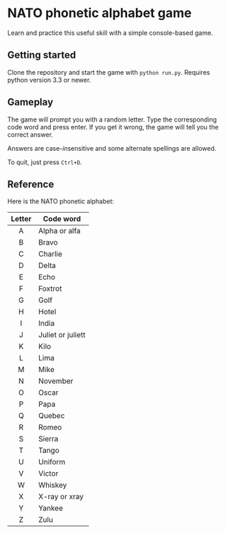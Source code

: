 # NATO phonetic alphabet game

Learn and practice this useful skill with a simple console-based game.

## Getting started

Clone the repository and start the game with `python run.py`.
Requires python version 3.3 or newer.

## Gameplay

The game will prompt you with a random letter.
Type the corresponding code word and press enter.
If you get it wrong, the game will tell you the correct answer.

Answers are case-*in*sensitive and some alternate spellings are allowed.

To quit, just press `Ctrl+D`.

## Reference

Here is the NATO phonetic alphabet:

| Letter | Code word         |
|:------:|-------------------|
|    A   | Alpha or alfa     |
|    B   | Bravo             |
|    C   | Charlie           |
|    D   | Delta             |
|    E   | Echo              |
|    F   | Foxtrot           |
|    G   | Golf              |
|    H   | Hotel             |
|    I   | India             |
|    J   | Juliet or juliett |
|    K   | Kilo              |
|    L   | Lima              |
|    M   | Mike              |
|    N   | November          |
|    O   | Oscar             |
|    P   | Papa              |
|    Q   | Quebec            |
|    R   | Romeo             |
|    S   | Sierra            |
|    T   | Tango             |
|    U   | Uniform           |
|    V   | Victor            |
|    W   | Whiskey           |
|    X   | X-ray or xray     |
|    Y   | Yankee            |
|    Z   | Zulu              |

